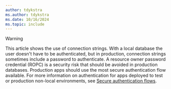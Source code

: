 ```yaml
---
author: tdykstra
ms.author: tdykstra
ms.date: 10/16/2024
ms.topic: include
---
```

> [!WARNING]
> This article shows the use of connection strings. With a local database the user doesn't have to be authenticated, but in production, connection strings sometimes include a password to authenticate. A resource owner password credential (ROPC) is a security risk that should be avoided in production databases. Production apps should use the most secure authentication flow available. For more information on authentication for apps deployed to test or production non-local environments, see [Secure authentication flows](xref:security/index#secure-authentication-flows).

